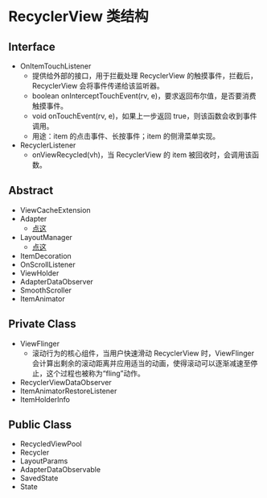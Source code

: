 # RecyclerView 类结构

## Interface

- OnItemTouchListener
    - 提供给外部的接口，用于拦截处理 RecyclerView 的触摸事件，拦截后，RecyclerView 会将事件传递给该监听器。
    - boolean onInterceptTouchEvent(rv, e)，要求返回布尔值，是否要消费触摸事件。
    - void onTouchEvent(rv, e)，如果上一步返回 true，则该函数会收到事件调用。
    - 用途：item 的点击事件、长按事件；item 的侧滑菜单实现。
- RecyclerListener
    - onViewRecycled(vh)，当 RecyclerView 的 item 被回收时，会调用该函数。

## Abstract

- ViewCacheExtension
- Adapter
    - [点这](Adapter.md)
- LayoutManager
    - [点这](LayoutManager.md)
- ItemDecoration
- OnScrollListener
- ViewHolder
- AdapterDataObserver
- SmoothScroller
- ItemAnimator

## Private Class

- ViewFlinger
    - 滚动行为的核心组件，当用户快速滑动 RecyclerView 时，ViewFlinger 会计算出剩余的滚动距离并应用适当的动画，使得滚动可以逐渐减速至停止，这个过程也被称为“fling”动作。
- RecyclerViewDataObserver
- ItemAnimatorRestoreListener
- ItemHolderInfo

## Public Class

- RecycledViewPool
- Recycler
- LayoutParams
- AdapterDataObservable
- SavedState
- State